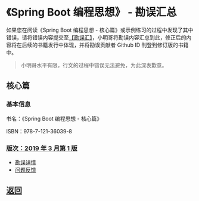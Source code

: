 # 《Spring Boot 编程思想》 - 勘误汇总

如果您在阅读《Spring Boot 编程思想 - 核心篇》或示例练习的过程中发现了其中错误，请将错误内容提交至[【勘误汇】](https://github.com/mercyblitz/thinking-in-spring-boot-samples/issues)，小明哥将勘误内容汇总到此，修正后的内容将在后续的书籍发行中体现，并将勘误贡献者 Github ID 刊登到修订版的书籍中。

> 小明哥水平有限，行文的过程中错误无法避免，为此深表歉意。



## 核心篇

### 基本信息

书名：《Spring Boot 编程思想 - 核心篇》

ISBN：978-7-121-36039-8

### [版次：2019 年 3 月第 1 版](https://www.yuque.com/docs/share/0998f64a-9538-4b60-9647-bb9f65c43530#e63c23f7)

- [勘误详情](https://www.yuque.com/docs/share/0998f64a-9538-4b60-9647-bb9f65c43530#e63c23f7)
- [问题反馈](https://github.com/mercyblitz/thinking-in-spring-boot-samples/issues/3)




## [返回](/books/thinking-in-spring-boot/)

